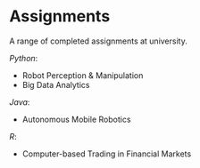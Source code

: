 # Assignments
A range of completed assignments at university.


*Python*:
- Robot Perception & Manipulation
- Big Data Analytics

*Java*:
- Autonomous Mobile Robotics

*R*:
- Computer-based Trading in Financial Markets
